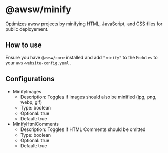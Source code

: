 # @awsw/minify

Optimizes awsw projects by minifying HTML, JavaScript, and CSS files for public deployement.

## How to use

Ensure you have `@awsw/core` installed and add `"minify"` to the `Modules` to your `aws-website-config.yaml` .

## Configurations

- MinifyImages
  - Description: Toggles if images should also be minified (jpg, png, webp, gif)
  - Type: boolean
  - Optional: true
  - Default: true
- MinifyHtmlComments
  - Description: Toggles if HTML Comments should be omitted
  - Type: boolean
  - Optional: true
  - Default: true
  